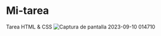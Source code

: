# Mi-tarea
Tarea HTML &amp; CSS
![Captura de pantalla 2023-09-10 014710](https://github.com/Edumper/Mi-tarea/assets/144516038/6bf775d2-97b3-49f7-83e7-3f729ef80145)
